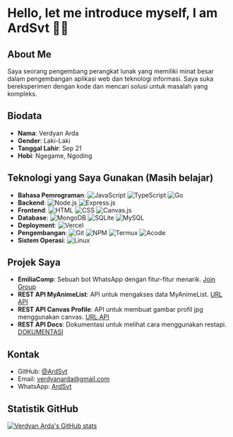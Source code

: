 # Hello, let me introduce myself, I am ArdSvt 👋🏻

## About Me
Saya seorang pengembang perangkat lunak yang memiliki minat besar dalam pengembangan aplikasi web dan teknologi informasi. Saya suka bereksperimen dengan kode dan mencari solusi untuk masalah yang kompleks.

## Biodata
* **Nama**: Verdyan Arda
* **Gender**: Laki-Laki
* **Tanggal Lahir**: Sep 21
* **Hobi**: Ngegame, Ngoding

## Teknologi yang Saya Gunakan (Masih belajar)
* **Bahasa Pemrograman**: 
  ![JavaScript](https://img.shields.io/badge/JavaScript-F7DF1E?style=flat&logo=javascript&logoColor=black) 
  ![TypeScript](https://img.shields.io/badge/TypeScript-3178C6?style=flat&logo=typescript&logoColor=white) 
  ![Go](https://img.shields.io/badge/Go-00ADD8?style=flat&logo=go&logoColor=white)
* **Backend**: 
  ![Node.js](https://img.shields.io/badge/Node.js-339933?style=flat&logo=node.js&logoColor=white) 
  ![Express.js](https://img.shields.io/badge/Express.js-000000?style=flat&logo=express&logoColor=white)
* **Frontend**: 
  ![HTML](https://img.shields.io/badge/HTML-E34F26?style=flat&logo=html5&logoColor=white) 
  ![CSS](https://img.shields.io/badge/CSS-1572B6?style=flat&logo=css&logoColor=white) 
  ![Canvas.js](https://img.shields.io/badge/-Canvas.js-0078D4?style=flat&logo=canvas&logoColor=white)
* **Database**: 
  ![MongoDB](https://img.shields.io/badge/MongoDB-47A248?style=flat&logo=mongodb&logoColor=white) 
  ![SQLite](https://img.shields.io/badge/SQLite-003B57?style=flat&logo=sqlite&logoColor=white) 
  ![MySQL](https://img.shields.io/badge/MySQL-4479A1?style=flat&logo=mysql&logoColor=white)
* **Deployment**: 
  ![Vercel](https://img.shields.io/badge/Vercel-000000?style=flat&logo=vercel&logoColor=white)
* **Pengembangan**: 
  ![Git](https://img.shields.io/badge/Git-F05032?style=flat&logo=git&logoColor=white) 
  ![NPM](https://img.shields.io/badge/NPM-CB3837?style=flat&logo=npm&logoColor=white) 
  ![Termux](https://img.shields.io/badge/Termux-1A1D23?style=flat&logo=linux&logoColor=white) 
  ![Acode](https://img.shields.io/badge/Acode-0078D4?style=flat&logo=android&logoColor=white)
* **Sistem Operasi**: 
  ![Linux](https://img.shields.io/badge/Linux-FCC624?style=flat&logo=linux&logoColor=black)

## Projek Saya
* **EmiliaComp**: Sebuah bot WhatsApp dengan fitur-fitur menarik. [Join Group](https://chat.whatsapp.com/LQqNid7OaSf9Za9LzMUnvG)
* **REST API MyAnimeList**: API untuk mengakses data MyAnimeList. [URL API](https://guracomp.vercel.app/api/mal/)
* **REST API Canvas Profile**: API untuk membuat gambar profil jpg menggunakan canvas. [URL API](https://guracomp.vercel.app/api/cancas/profile)
* **REST API Docs**: Dokumentasi untuk melihat cara menggunakan restapi. [DOKUMENTASI](https://guracomp.vercel.app/)

## Kontak
* GitHub: [@ArdSvt](https://github.com/ArdSvt)
* Email: [verdyanarda@gmail.com](mailto:verdyanarda@gmail.com)
* WhatsApp: [ArdSvt](https://wa.me/6283861772386)

## Statistik GitHub
[![Verdyan Arda's GitHub stats](https://github-readme-stats.vercel.app/api?username=ArdSvt&show_icons=true&theme=radical)](https://github.com/ArdSvt)